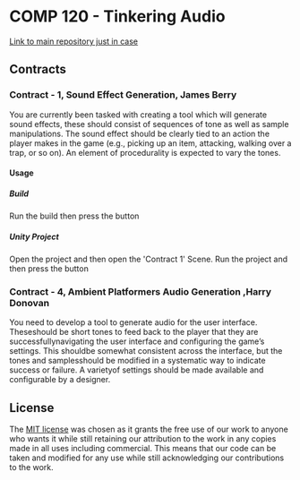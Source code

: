# COMP 120 - Tinkering Audio
[Link to main repository just in case](https://github.com/HDonovan96/Procedural-Audio-Tools)

## Contracts

### Contract - 1, Sound Effect Generation, James Berry

You are currently been tasked with creating a tool which will generate sound
effects, these should consist of sequences of tone as well as sample manipulations. The sound effect should be clearly tied to an action the player makes in the game (e.g., picking up an item, attacking, walking over a trap, or so on).
An element of procedurality is expected to vary the tones.

#### Usage
##### Build
Run the build then press the button
##### Unity Project
Open the project and then open the 'Contract 1' Scene. Run the project and then press the button

### Contract - 4, Ambient Platformers Audio Generation ,Harry Donovan

You need to develop a tool to generate audio for the user interface. Theseshould be short tones to feed back to the player that they are successfullynavigating the user interface and configuring the game’s settings. This shouldbe somewhat consistent across the interface,  but the tones and samplesshould be modified in a systematic way to indicate success or failure. A varietyof settings should be made available and configurable by a designer.

## License
The [MIT license](https://choosealicense.com/licenses/mit/) was chosen as it grants the free use of our work to anyone who wants it while still retaining our attribution to the work in any copies made in all uses including commercial. This means that our code can be taken and modified for any use while still acknowledging our contributions to the work.
